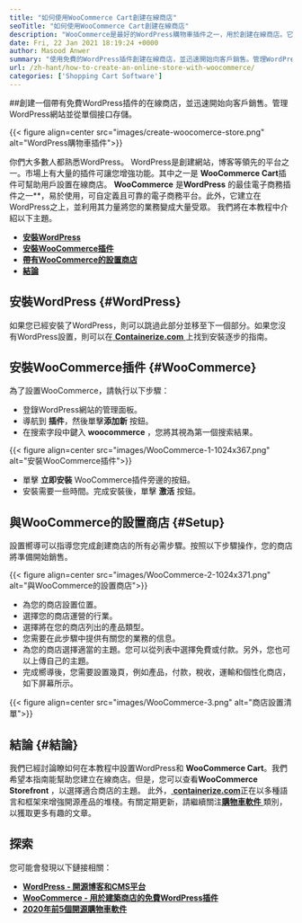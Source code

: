 ```yaml
---
title: "如何使用WooCommerce Cart創建在線商店" 
seoTitle: "如何使用WooCommerce Cart創建在線商店" 
description: "WooCommerce是最好的WordPress購物車插件之一，用於創建在線商店。它可以幫助公司大規模擴展業務。" 
date: Fri, 22 Jan 2021 18:19:24 +0000
author: Masood Anwer
summary: "使用免費的WordPress插件創建在線商店，並迅速開始向客戶銷售。管理WordPress網站並從單個接口存儲。" 
url: /zh-hant/how-to-create-an-online-store-with-woocommerce/
categories: ['Shopping Cart Software']
---
```


##創建一個帶有免費WordPress插件的在線商店，並迅速開始向客戶銷售。管理WordPress網站並從單個接口存儲。

{{< figure align=center src="images/create-woocomerce-store.png" alt="WordPress購物車插件">}}

你們大多數人都熟悉WordPress。 WordPress是創建網站，博客等領先的平台之一。市場上有大量的插件可讓您增強功能。其中之一是 **WooCommerce Cart**插件可幫助用戶設置在線商店。 **WooCommerce** 是**WordPress** 的最佳電子商務插件之一**，易於使用，可自定義且可靠的電子商務平台。此外，它建立在WordPress之上，並利用其力量將您的業務變成大量受眾。
我們將在本教程中介紹以下主題。
* [ **安裝WordPress** ][1]
* [ **安裝WooCommerce插件** ][2]
* [ **帶有WooCommerce的設置商店** ][3]
* [ **結論** ][4]

## 安裝WordPress {#WordPress}

如果您已經安裝了WordPress，則可以跳過此部分並移至下一個部分。如果您沒有WordPress設置，則可以在[ **Containerize.com** ][5]上找到安裝逐步的指南。

## 安裝WooCommerce插件 {#WooCommerce}

為了設置WooCommerce，請執行以下步驟：
* 登錄WordPress網站的管理面板。
* 導航到 **插件**，然後單擊**添加新** 按鈕。
* 在搜索字段中鍵入 **woocommerce** ，您將其視為第一個搜索結果。

{{< figure align=center src="images/WooCommerce-1-1024x367.png" alt="安裝WooCommerce插件">}}

* 單擊 **立即安裝** WooCommerce插件旁邊的按鈕。
* 安裝需要一些時間。完成安裝後，單擊 **激活** 按鈕。

## 與WooCommerce的設置商店 {#Setup}

設置嚮導可以指導您完成創建商店的所有必需步驟。按照以下步驟操作，您的商店將準備開始銷售。

{{< figure align=center src="images/WooCommerce-2-1024x371.png" alt="與WooCommerce的設置商店">}}

* 為您的商店設置位置。
* 選擇您的商店運營的行業。
* 選擇將在您的商店列出的產品類型。
* 您需要在此步驟中提供有關您的業務的信息。
* 為您的商店選擇適當的主題。您可以從列表中選擇免費或付款。另外，您也可以上傳自己的主題。
* 完成嚮導後，您需要設置幾頁，例如產品，付款，稅收，運輸和個性化商店，如下屏幕所示。

{{< figure align=center src="images/WooCommerce-3.png" alt="商店設置清單">}}


## 結論 {#結論}

我們已經討論瞭如何在本教程中設置WordPress和 **WooCommerce Cart**。我們希望本指南能幫助您建立在線商店。但是，您可以查看**WooCommerce Storefront** ，以選擇適合商店的主題。
此外，[ **containerize.com**][6]正在以多種語言和框架來增強開源產品的堆棧。有關定期更新，請繼續關注[**購物車軟件** ][7]類別，以獲取更多有趣的文章。

## 探索
您可能會發現以下鏈接相關：
* [ **WordPress  - 開源博客和CMS平台** ][5]
* [ **WooCommerce  - 用於建築商店的免費WordPress插件** ][8]
* [ **2020年前5個開源購物車軟件** ][9]



[1]: #WordPress
[2]: #WooCommerce
[3]: #Setup
[4]: #Conclusion
[5]: https://products.containerize.com/blogging/wordpress
[6]: https://containerize.com
[7]: https://blog.containerize.com/category/shopping-cart-software/
[8]: https://products.containerize.com/ecommerce/woocommerce
[9]: https://blog.containerize.com/2020/11/27/top-5-open-source-shopping-cart-software-in-2020/

